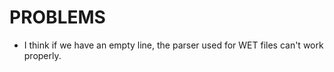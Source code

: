 # PROBLEMS 

- I think if we have an empty line, the parser used for WET files can't work properly.
